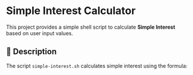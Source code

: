 

# Simple Interest Calculator

This project provides a simple shell script to calculate **Simple Interest** based on user input values.

## 📖 Description
The script `simple-interest.sh` calculates simple interest using the formula:


